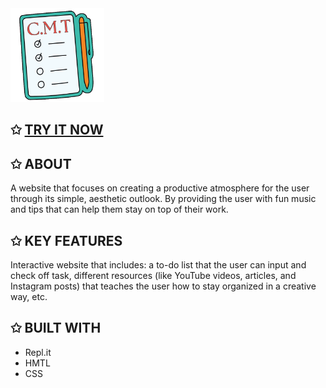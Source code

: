 <img src="logo.png" alt="isolated" width="150"/>

## ✩ [TRY IT NOW](https://0becfad0-d210-4267-beff-f280d3e401a3-00-2gezvzr1ya50k.spock.replit.dev/)

## ✩ ABOUT
A website that focuses on creating a productive atmosphere for the user through its simple, 
aesthetic outlook. By providing the user with fun music and tips that can help them stay on top of their work.

## ✩ KEY FEATURES
Interactive website that includes: a to-do list that the user can input and check off task, 
different resources (like YouTube videos, articles, and Instagram posts) 
that teaches the user how to stay organized in a creative way, etc.

## ✩ BUILT WITH
- Repl.it
- HMTL 
- CSS

